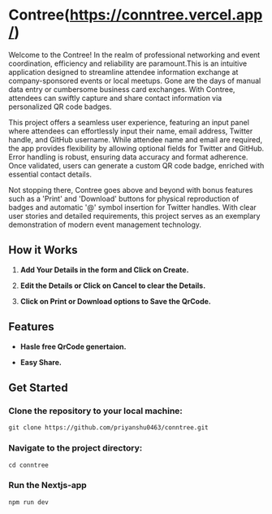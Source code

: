 # Contree(https://conntree.vercel.app/)
Welcome to the Contree! In the realm of professional networking and event coordination, efficiency and reliability are paramount.This is an intuitive application designed to streamline attendee information exchange at company-sponsored events or local meetups. Gone are the days of manual data entry or cumbersome business card exchanges. With Contree, attendees can swiftly capture and share contact information via personalized QR code badges.

This project offers a seamless user experience, featuring an input panel where attendees can effortlessly input their name, email address, Twitter handle, and GitHub username. While attendee name and email are required, the app provides flexibility by allowing optional fields for Twitter and GitHub. Error handling is robust, ensuring data accuracy and format adherence. Once validated, users can generate a custom QR code badge, enriched with essential contact details.

Not stopping there, Contree goes above and beyond with bonus features such as a 'Print' and 'Download' buttons for physical reproduction of badges and automatic '@' symbol insertion for Twitter handles. With clear user stories and detailed requirements, this project serves as an exemplary demonstration of modern event management technology.

## How it Works

1. **Add Your Details in the form and Click on Create.**

2. **Edit the Details or Click on Cancel to clear the Details.**

3. **Click on Print or Download options to Save the QrCode.**

## Features

- **Hasle free QrCode genertaion.**

- **Easy Share.**

## Get Started

### Clone the repository to your local machine:

    git clone https://github.com/priyanshu0463/conntree.git

### Navigate to the project directory:

    cd conntree

### Run the Nextjs-app

    npm run dev


